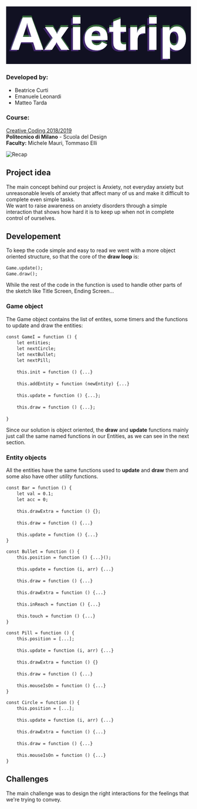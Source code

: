 ![Header](imgs/logo.png)

### Developed by:
* Beatrice Curti
* Emanuele Leonardi
* Matteo Tarda

### Course:
[Creative Coding 2018/2019](https://drawwithcode.github.io/2018/)<br>
**Politecnico di Milano** - Scuola del Design<br>
**Faculty:** Michele Mauri, Tommaso Elli

![Recap](imgs/recap.gif)

## Project idea

The main concept behind our project is Anxiety, not everyday anxiety but unreasonable levels of anxiety that affect many of us and make it difficult to complete even simple tasks.<br>
We want to raise awareness on anxiety disorders through a simple interaction that shows how hard it is to keep up when not in complete control of ourselves.

## Developement

To keep the code simple and easy to read we went with a more object oriented structure, so that the core of the **draw loop** is:
```
Game.update();
Game.draw();
```
While the rest of the code in the function is used to handle other parts of the sketch like Title Screen, Ending Screen...

### Game object

The Game object contains the list of entites, some timers and the functions to update and draw the entities:

```
const GameI = function () {
    let entities;
    let nextCircle;
    let nextBullet;
    let nextPill;

    this.init = function () {...}

    this.addEntity = function (newEntity) {...}

    this.update = function () {...};

    this.draw = function () {...};

}
```

Since our solution is object oriented, the **draw** and **update** functions mainly just call the same named functions in our Entities, as we can see in the next section.

### Entity objects

All the entities have the same functions used to **update** and **draw** them and some also have other *utility* functions.



```
const Bar = function () {
    let val = 0.1;
    let acc = 0;
    
    this.drawExtra = function () {};

    this.draw = function () {...}

    this.update = function () {...}
}
```
```
const Bullet = function () {
    this.position = function () {...}();
    
    this.update = function (i, arr) {...}
    
    this.draw = function () {...}
    
    this.drawExtra = function () {...}
    
    this.inReach = function () {...}

    this.touch = function () {...}
}
```
```
const Pill = function () {
    this.position = [...];
    
    this.update = function (i, arr) {...}
    
    this.drawExtra = function () {}
    
    this.draw = function () {...}
    
    this.mouseIsOn = function () {...}
}
```
```
const Circle = function () {
    this.position = [...];
    
    this.update = function (i, arr) {...}
    
    this.drawExtra = function () {...}
    
    this.draw = function () {...}
    
    this.mouseIsOn = function () {...}
}
```


## Challenges

The main challenge was to design the right interactions for the feelings that we're trying to convey.